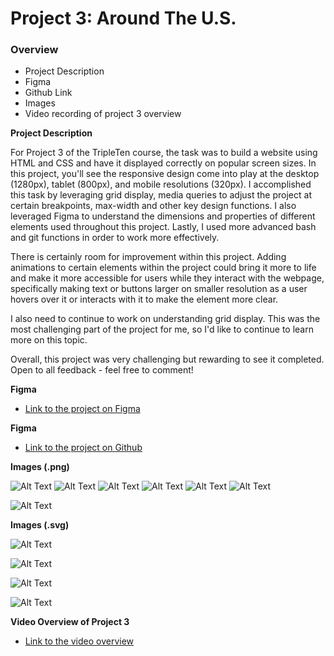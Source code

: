 # Project 3: Around The U.S.

### Overview

- Project Description
- Figma
- Github Link
- Images
- Video recording of project 3 overview

**Project Description**

For Project 3 of the TripleTen course, the task was to build a website using HTML and CSS and have it displayed correctly on popular screen sizes. In this project, you'll see the responsive design come into play at the desktop (1280px), tablet (800px), and mobile resolutions (320px). I accomplished this task by leveraging grid display, media queries to adjust the project at certain breakpoints, max-width and other key design functions. I also leveraged Figma to understand the dimensions and properties of different elements used throughout this project. Lastly, I used more advanced bash and git functions in order to work more effectively.

There is certainly room for improvement within this project. Adding animations to certain elements within the project could bring it more to life and make it more accessible for users while they interact with the webpage, specifically making text or buttons larger on smaller resolution as a user hovers over it or interacts with it to make the element more clear.

I also need to continue to work on understanding grid display. This was the most challenging part of the project for me, so I'd like to continue to learn more on this topic.

Overall, this project was very challenging but rewarding to see it completed. Open to all feedback - feel free to comment!

**Figma**

- [Link to the project on Figma](https://www.figma.com/design/Es8zZP3ARGH9JGcw60i3OD/Sprint-3_-Around-the-US?node-id=0-1&t=tgycVlxzaRIFh0uD-0)

**Figma**

- [Link to the project on Github](https://dshangold.github.io/se_project_aroundtheus/)

**Images (.png)**

![Alt Text](../se_project_aroundtheus/images/lago-di-braies.png)
![Alt Text](../se_project_aroundtheus/images/bald-mountains.png)
![Alt Text](../se_project_aroundtheus/images/lake-louise.png)
![Alt Text](../se_project_aroundtheus/images/latemar.png)
![Alt Text](../se_project_aroundtheus/images/vanoise-national-park.png)
![Alt Text](../se_project_aroundtheus/images/yosemite-valley.png)

![Alt Text](../se_project_aroundtheus/images/Avatar.png)

**Images (.svg)**

![Alt Text](../se_project_aroundtheus/images/addbutton.svg)

![Alt Text](../se_project_aroundtheus/images/editbutton.svg)

![Alt Text](../se_project_aroundtheus/images/like-active.svg)

![Alt Text](../se_project_aroundtheus/images/logo.svg)

**Video Overview of Project 3**

- [Link to the video overview](https://drive.google.com/file/d/1vbnuNf5qmjz75fvHUnc_fHpxLAVSeNx3/view?usp=sharing)
